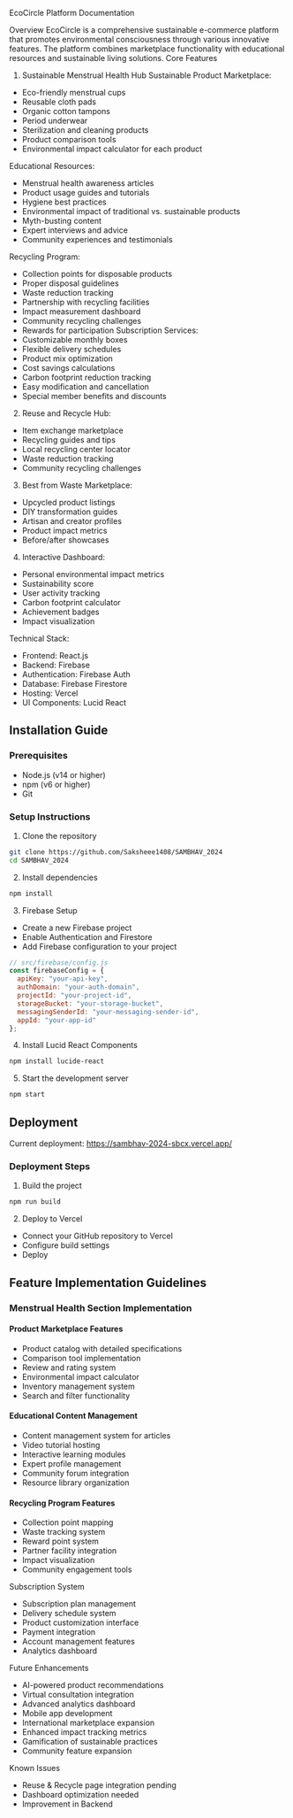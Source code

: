  EcoCircle Platform Documentation

Overview
EcoCircle is a comprehensive sustainable e-commerce platform that promotes environmental consciousness through various innovative features. The platform combines marketplace functionality with educational resources and sustainable living solutions.
Core Features

 1. Sustainable Menstrual Health Hub
Sustainable Product Marketplace:
- Eco-friendly menstrual cups
- Reusable cloth pads
- Organic cotton tampons
- Period underwear
- Sterilization and cleaning products
- Product comparison tools
- Environmental impact calculator for each product

 Educational Resources:
- Menstrual health awareness articles
- Product usage guides and tutorials
- Hygiene best practices
- Environmental impact of traditional vs. sustainable products
- Myth-busting content
- Expert interviews and advice
- Community experiences and testimonials

 Recycling Program:
- Collection points for disposable products
- Proper disposal guidelines
- Waste reduction tracking
- Partnership with recycling facilities
- Impact measurement dashboard
- Community recycling challenges
- Rewards for participation
Subscription Services:
- Customizable monthly boxes
- Flexible delivery schedules
- Product mix optimization
- Cost savings calculations
- Carbon footprint reduction tracking
- Easy modification and cancellation
- Special member benefits and discounts

2. Reuse and Recycle Hub:
- Item exchange marketplace
- Recycling guides and tips
- Local recycling center locator
- Waste reduction tracking
- Community recycling challenges

3. Best from Waste Marketplace:
- Upcycled product listings
- DIY transformation guides
- Artisan and creator profiles
- Product impact metrics
- Before/after showcases

4. Interactive Dashboard:
- Personal environmental impact metrics
- Sustainability score
- User activity tracking
- Carbon footprint calculator
- Achievement badges
- Impact visualization

 Technical Stack:
- Frontend: React.js
- Backend: Firebase
- Authentication: Firebase Auth
- Database: Firebase Firestore
- Hosting: Vercel
- UI Components: Lucid React

## Installation Guide

### Prerequisites
- Node.js (v14 or higher)
- npm (v6 or higher)
- Git

### Setup Instructions

1. Clone the repository
```bash
git clone https://github.com/Saksheee1408/SAMBHAV_2024
cd SAMBHAV_2024
```

2. Install dependencies
```bash
npm install
```

3. Firebase Setup
- Create a new Firebase project
- Enable Authentication and Firestore
- Add Firebase configuration to your project
```javascript
// src/firebase/config.js
const firebaseConfig = {
  apiKey: "your-api-key",
  authDomain: "your-auth-domain",
  projectId: "your-project-id",
  storageBucket: "your-storage-bucket",
  messagingSenderId: "your-messaging-sender-id",
  appId: "your-app-id"
};
```

4. Install Lucid React Components
```bash
npm install lucide-react
```

5. Start the development server
```bash
npm start
```

## Deployment
Current deployment: https://sambhav-2024-sbcx.vercel.app/

### Deployment Steps
1. Build the project
```bash
npm run build
```

2. Deploy to Vercel
- Connect your GitHub repository to Vercel
- Configure build settings
- Deploy

## Feature Implementation Guidelines

### Menstrual Health Section Implementation

#### Product Marketplace Features
- Product catalog with detailed specifications
- Comparison tool implementation
- Review and rating system
- Environmental impact calculator
- Inventory management system
- Search and filter functionality

#### Educational Content Management
- Content management system for articles
- Video tutorial hosting
- Interactive learning modules
- Expert profile management
- Community forum integration
- Resource library organization

#### Recycling Program Features
- Collection point mapping
- Waste tracking system
- Reward point system
- Partner facility integration
- Impact visualization
- Community engagement tools

 Subscription System
- Subscription plan management
- Delivery schedule system
- Product customization interface
- Payment integration
- Account management features
- Analytics dashboard

 Future Enhancements
- AI-powered product recommendations
- Virtual consultation integration
- Advanced analytics dashboard
- Mobile app development
- International marketplace expansion
- Enhanced impact tracking metrics
- Gamification of sustainable practices
- Community feature expansion

 Known Issues
- Reuse & Recycle page integration pending
- Dashboard optimization needed
- Improvement in Backend
